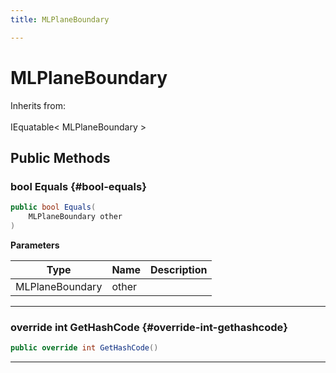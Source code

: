 ```yaml
---
title: MLPlaneBoundary

---
```


# MLPlaneBoundary







Inherits from: <br></br>IEquatable< MLPlaneBoundary >




## Public Methods

### bool Equals {#bool-equals}

```csharp
public bool Equals(
    MLPlaneBoundary other
)
```


**Parameters**

| Type | Name  | Description  | 
|--|--|--|
| MLPlaneBoundary |other||






-----------

### override int GetHashCode {#override-int-gethashcode}

```csharp
public override int GetHashCode()
```






-----------


